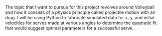 The topic that I want to pursue for this project revolves around Volleyball and how it consists of a physics principle called projectile motion with air drag. I will be using Python to fabricate simulated data for x, y, and initial velocities for serves made at various angles to determine the quadratic fit that would suggest optimal parameters for a successful serve. 